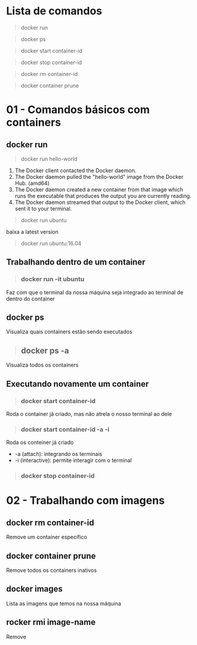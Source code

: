 # Lista de comandos

> docker run

> docker ps

> docker start container-id

> docker stop container-id

> docker rm container-id

> docker container prune 

# 01 - Comandos básicos com containers

##  docker run
> docker run hello-world

 1. The Docker client contacted the Docker daemon.
 2. The Docker daemon pulled the "hello-world" image from the Docker Hub.
    (amd64)
 3. The Docker daemon created a new container from that image which runs the
    executable that produces the output you are currently reading.
 4. The Docker daemon streamed that output to the Docker client, which sent it
    to your terminal.

> docker run ubuntu

baixa a latest version

> docker run ubuntu:16.04


## Trabalhando dentro de um container

> ### docker run -it ubuntu

Faz com que o terminal da nossa máquina seja integrado ao terminal de dentro do container

## docker ps
Visualiza quais containers estão sendo executados

> ## docker ps -a

Visualiza todos os containers 

## Executando novamente um container

> ### docker start container-id

Roda o container já criado, mas não atrela o nosso terminal ao dele

> ### docker start container-id -a -i

Roda os conteiner já criado
- -a (attach): integrando os terminais
- -i (interactive): permite interagir com o terminal

> ### docker stop container-id

# 02 - Trabalhando com imagens

## docker rm container-id

Remove um container específico

## docker container prune 

Remove todos os containers inativos

## docker images

Lista as imagens que temos na nossa máquina

## rocker rmi image-name

Remove 

